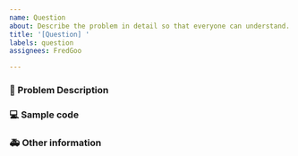 ```yaml
---
name: Question
about: Describe the problem in detail so that everyone can understand.
title: '[Question] '
labels: question
assignees: FredGoo

---
```


### 🧐 Problem Description

<!-- Describe the problem in detail so that everyone can understand. -->

### 💻 Sample code

<!-- If you have a solution, state it clearly here. -->

### 🚑 Other information

<!-- Other information such as screenshots can be posted here. -->
